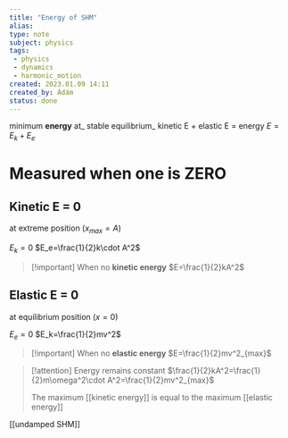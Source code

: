 ```yaml
---
title: "Energy of SHM"
alias: 
type: note
subject: physics
tags:
 - physics
 - dynamics
 - harmonic_motion
created: 2023.01.09 14:11
created_by: Ádám
status: done 
---
```

minimum __energy__ at_ stable equilibrium_
kinetic E + elastic E = energy
$E=E_k+E_e$

# Measured when one is ZERO
## Kinetic E = 0
at extreme position ($x_{max}=A$)

$E_k=0$
$E_e=\frac{1}{2}k\cdot A^2$
>[!important] When no __kinetic energy__
>$E=\frac{1}{2}kA^2$

## Elastic E = 0
at equilibrium position ($x=0$)

$E_e=0$
$E_k=\frac{1}{2}mv^2$
>[!important] When no __elastic energy__
>$E=\frac{1}{2}mv^2_{max}$

>[!attention] Energy remains constant
>$\frac{1}{2}kA^2=\frac{1}{2}m\omega^2\cdot A^2=\frac{1}{2}mv^2_{max}$
>
>The maximum [[kinetic energy]] is equal to the maximum [[elastic energy]]

[[undamped SHM]]